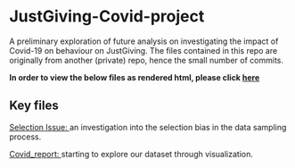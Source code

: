 # JustGiving-Covid-project

A preliminary exploration of future analysis on investigating the impact of Covid-19 on behaviour on JustGiving. The files contained in this repo are originally from another (private) repo, hence the small number of commits.

**In order to view the below files as rendered html, please click [here](https://oskasf.github.io/JustGiving-Covid-project/)**

## Key files

[Selection Issue: ](covid/selection_issue.html) an investigation into the selection bias in the data sampling process.

[Covid_report: ](covid/jg_covid_report_effective.html) starting to explore our dataset through visualization. 
